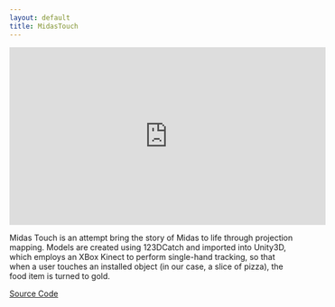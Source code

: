 ```yaml
---
layout: default
title: MidasTouch
---
```


<iframe width="560" height="315" src="http://www.youtube.com/embed/GoGe76Kgo4k" frameborder="0" allowfullscreen></iframe>

Midas Touch is an attempt bring the story of Midas to life through projection mapping.  Models are created using 123DCatch and imported into Unity3D, which employs an XBox Kinect to perform single-hand tracking, so that when a user touches an installed object (in our case, a slice of pizza), the food item is turned to gold.

[Source Code](http://github.com/stevenklise/midastouch)
